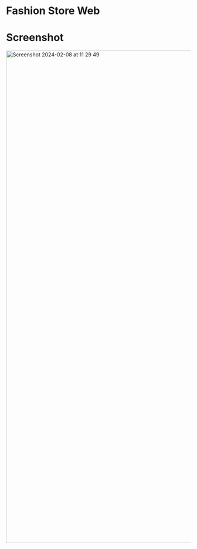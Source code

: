 # Fashion Store Web

# Screenshot
<img width="1343" alt="Screenshot 2024-02-08 at 11 29 49" src="https://github.com/dwiputrapurnawa/fashion-store-web/assets/44662864/ba861d25-51dd-4ddc-96b3-04064e87d0bc">
